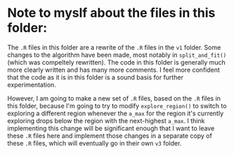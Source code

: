 # Note to myslf about the files in this folder:

The `.R` files in this folder are a rewrite of the  `.R` files in the `v1` folder. Some changes to the algorithm have been made, most notably in `split_and_fit()` (which was compeltely rewritten). The code in this folder is generally much more clearly written and has many more comments. I feel more confident that the code as it is in this folder is a sound basis for further experimentation.

However, I am going to make a new set of `.R` files, based on the `.R` files in this folder, because I'm going to try to modify `explore_region()` to switch to exploring a different region whenever the `a_max` for the region it's currently exploring drops below the region with the next-highest `a_max`. I think implementing this change will be significant enough that I want to leave these `.R` files here and implement those changes in a separate copy of these `.R` files, which will eventually go in their own `v3` folder.
